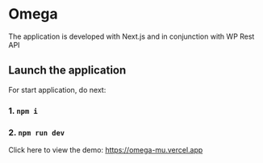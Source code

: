 # Omega

The application is developed with Next.js and in conjunction with WP Rest API

## Launch the application

For start application, do next:

### 1. `npm i`
### 2. `npm run dev`

Click here to view the demo: https://omega-mu.vercel.app

